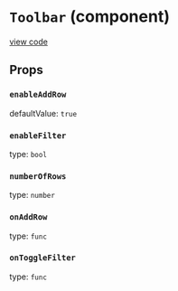 `Toolbar` (component)
=====================
[view code](../src/addons/toolbars/Toolbar.js)


Props
-----

### `enableAddRow`

defaultValue: `true`


### `enableFilter`

type: `bool`


### `numberOfRows`

type: `number`


### `onAddRow`

type: `func`


### `onToggleFilter`

type: `func`


